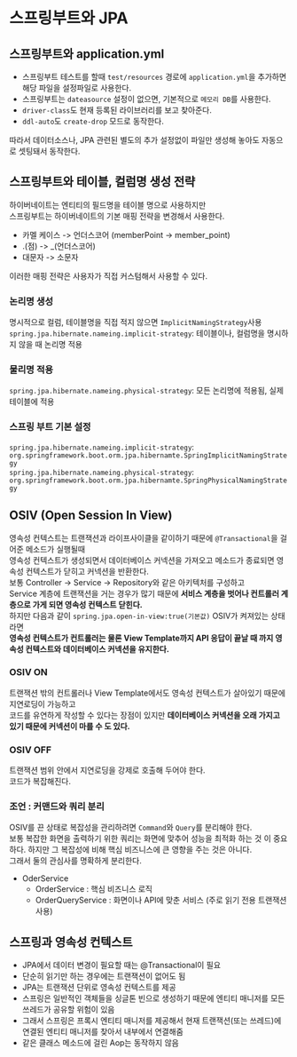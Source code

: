 # 스프링부트와 JPA

## 스프링부트와 application.yml
* 스프링부트 테스트를 할때 `test/resources` 경로에 `application.yml`을 추가하면 해당 파일을 설정파일로 사용한다.
* 스프링부트는 `dateasource` 설정이 없으면, 기본적으로 `메모리 DB`를 사용한다.
* `driver-class`도 현재 등록된 라이브러리를 보고 찾아준다.
* `ddl-auto`도 `create-drop` 모드로 동작한다.  

따라서 데이터소스나, JPA 관련된 별도의 추가 설정없이 파일만 생성해 놓아도 자동으로 셋팅돼서 동작한다.  

## 스프링부트와 테이블, 컬럼명 생성 전략
하이버네이트는 엔티티의 필드명을 테이블 명으로 사용하지만  
스프링부트는 하이버네이트의 기본 매핑 전략을 변경해서 사용한다.  
* 카멜 케이스 -> 언더스코어 (memberPoint -> member_point)
* .(점) -> \_(언더스코어)
* 대문자 -> 소문자  

이러한 매핑 전략은 사용자가 직접 커스텀해서 사용할 수 있다.  
### 논리명 생성
명시적으로 컬럼, 테이블명을 직접 적지 않으면 `ImplicitNamingStrategy`사용  
`spring.jpa.hibernate.nameing.implicit-strategy`: 테이블이나, 컬럼명을 명시하지 않을 때 논리명 적용
### 물리명 적용
`spring.jpa.hibernate.nameing.physical-strategy`: 모든 논리명에 적용됨, 실제 테이블에 적용
### 스프링 부트 기본 설정
`spring.jpa.hibernate.nameing.implicit-strategy`: `org.springframework.boot.orm.jpa.hibernamte.SpringImplicitNamingStrategy`  
`spring.jpa.hibernate.nameing.physical-strategy`: `org.springframework.boot.orm.jpa.hibernamte.SpringPhysicalNamingStrategy`

## OSIV (Open Session In View)
영속성 컨텍스트는 트랜잭션과 라이프사이클을 같이하기 때문에 `@Transactional`을 걸어준 메소드가 실행될때  
영속성 컨텍스트가 생성되면서 데이터베이스 커넥션을 가져오고 메소드가 종료되면 영속성 컨텍스트가 닫히고 커넥션을 반환한다.   
보통 Controller -> Service -> Repository와 같은 아키텍처를 구성하고  
Service 계층에 트랜잭션을 거는 경우가 많기 때문에 **서비스 계층을 벗어나 컨트롤러 계층으로 가게 되면 영속성 컨텍스트 닫힌다.**  
하지만 다음과 같이 `spring.jpa.open-in-view:true(기본값)` OSIV가 켜져있는 상태라면  
**영속성 컨텍스트가 컨트롤러는 물론 View Template까지 API 응답이 끝날 때 까지 영속성 컨텍스트와 데이터베이스 커넥션을 유지한다.**  
### OSIV ON
트랜잭션 밖의 컨트롤러나 View Template에서도 영속성 컨텍스트가 살아있기 때문에 지연로딩이 가능하고  
코드를 유연하게 작성할 수 있다는 장점이 있지만 **데이터베이스 커넥션을 오래 가지고 있기 때문에 커넥션이 마를 수 도 있다.**  
### OSIV OFF
트랜잭션 범위 안에서 지연로딩을 강제로 호출해 두어야 한다.  
코드가 복잡해진다.
### 조언 : 커맨드와 쿼리 분리  
OSIV를 끈 상태로 복잡성을 관리하려면 `Command`와 `Query`를 분리해야 한다.  
보통 복잡한 화면을 출력하기 위한 쿼리는 화면에 맞추어 성능을 최적화 하는 것 이 중요하다. 하지만 그 복잡성에 비해 핵심 비즈니스에 큰 영향을 주는 것은 아니다.  
그래서 둘의 관심사를 명확하게 분리한다.  
* OderService
  * OrderService : 핵심 비즈니스 로직
  * OrderQueryService : 화면이나 API에 맞춘 서비스 (주로 읽기 전용 트랜잭션 사용)

## 스프링과 영속성 컨텍스트
* JPA에서 데이터 변경이 필요할 때는 @Transactional이 필요
* 단순히 읽기만 하는 경우에는 트랜잭션이 없어도 됨
* JPA는 트랜잭션 단위로 영속성 컨텍스트를 제공
* 스프링은 일반적인 객체들을 싱글톤 빈으로 생성하기 때문에 엔티티 매니저를 모든 쓰레드가 공유할 위험이 있음
* 그래서 스프링은 프록시 엔티티 매니저를 제공해서 현재 트랜잭션(또는 쓰레드)에 연결된 엔티티 매니저를 찾아서 내부에서 연결해줌
* 같은 클래스 메소드에 걸린 Aop는 동작하지 않음



